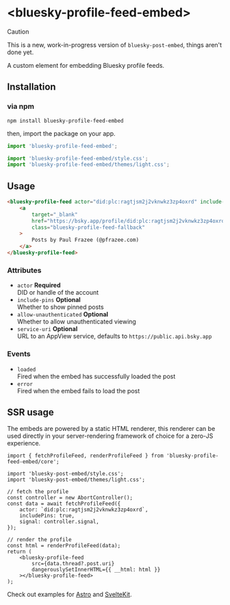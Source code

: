 # &lt;bluesky-profile-feed-embed>

> [!CAUTION]  
> This is a new, work-in-progress version of `bluesky-post-embed`, things aren't done yet.

A custom element for embedding Bluesky profile feeds.

## Installation

### via npm

```
npm install bluesky-profile-feed-embed
```

then, import the package on your app.

```js
import 'bluesky-profile-feed-embed';

import 'bluesky-profile-feed-embed/style.css';
import 'bluesky-profile-feed-embed/themes/light.css';
```

## Usage

```html
<bluesky-profile-feed actor="did:plc:ragtjsm2j2vknwkz3zp4oxrd" include-pins>
	<a
		target="_blank"
		href="https://bsky.app/profile/did:plc:ragtjsm2j2vknwkz3zp4oxrd"
		class="bluesky-profile-feed-fallback"
	>
		Posts by Paul Frazee (@pfrazee.com)
	</a>
</bluesky-profile-feed>
```

### Attributes

- `actor` **Required**  
  DID or handle of the account
- `include-pins` **Optional**  
  Whether to show pinned posts
- `allow-unauthenticated` **Optional**  
  Whether to allow unauthenticated viewing
- `service-uri` **Optional**  
  URL to an AppView service, defaults to `https://public.api.bsky.app`

### Events

- `loaded`  
  Fired when the embed has successfully loaded the post
- `error`  
  Fired when the embed fails to load the post

## SSR usage

The embeds are powered by a static HTML renderer, this renderer can be used directly in your
server-rendering framework of choice for a zero-JS experience.

```tsx
import { fetchProfileFeed, renderProfileFeed } from 'bluesky-profile-feed-embed/core';

import 'bluesky-post-embed/style.css';
import 'bluesky-post-embed/themes/light.css';

// fetch the profile
const controller = new AbortController();
const data = await fetchProfileFeed({
	actor: `did:plc:ragtjsm2j2vknwkz3zp4oxrd`,
	includePins: true,
	signal: controller.signal,
});

// render the profile
const html = renderProfileFeed(data);
return (
	<bluesky-profile-feed
		src={data.thread?.post.uri}
		dangerouslySetInnerHTML={{ __html: html }}
	></bluesky-profile-feed>
);
```

Check out examples for [Astro](https://github.com/mary-ext/bluesky-embed-astro) and
[SvelteKit](https://github.com/mary-ext/bluesky-embed-sveltekit).
